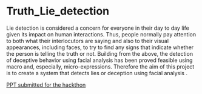 # Truth_Lie_detection

Lie detection is considered a concern for everyone in their day to day life given its impact on human interactions. Thus, people normally pay attention to both what their interlocutors are saying and also to their visual appearances, including faces, to try to find any signs that indicate whether the person is telling the truth or not. Building from the above, the detection of deceptive behavior using facial analysis has been proved feasible using macro and, especially, micro-expressions. Therefore the aim of this project is to create a system that detects lies or deception using facial analysis .

[PPT submitted for the hackthon](https://www.canva.com/design/DAFexEfewNY/YeYSBE5Iuqf1hc1qLsK74w/edit?utm_content=DAFexEfewNY&utm_campaign=designshare&utm_medium=link2&utm_source=sharebutton)
